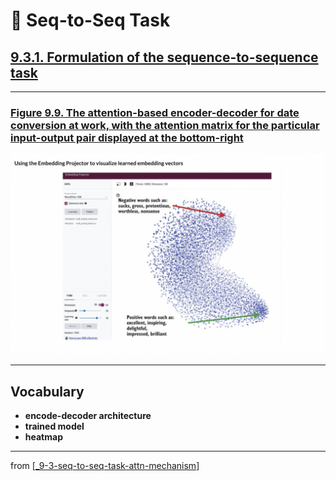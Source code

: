# 🧬 Seq-to-Seq Task

## [**9.3.1.** Formulation of the sequence-to-sequence task](https://livebook.manning.com/book/deep-learning-with-javascript/chapter-9/186)

---

### [**Figure 9.9.** The attention-based encoder-decoder for date conversion at work, with the attention matrix for the particular input-output pair displayed at the bottom-right](https://livebook.manning.com/book/deep-learning-with-javascript/chapter-9/ch09fig09)

<img src="../../../assets/figures/Figure_9-9b.png">

---

## **Vocabulary**

- **encode-decoder architecture**
- **trained model**
- **heatmap**

---

from [[_9-3-seq-to-seq-task-attn-mechanism]]

[//begin]: # "Autogenerated link references for markdown compatibility"
[_9-3-seq-to-seq-task-attn-mechanism]: _9-3-seq-to-seq-task-attn-mechanism.md "🧬 Seq-to-seq Attn Mechanism"
[//end]: # "Autogenerated link references"
